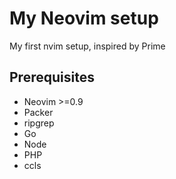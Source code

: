 # My Neovim setup
My first nvim setup, inspired by Prime

## Prerequisites
- Neovim >=0.9
- Packer
- ripgrep
- Go
- Node
- PHP
- ccls
